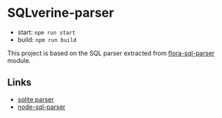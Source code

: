 # SQLverine-parser

- start: `npm run start`
- build: `npm run build`

This project is based on the SQL parser extracted from [flora-sql-parser](https://github.com/godmodelabs/flora-sql-parser) module.

## Links
- [sqlite parser](https://github.com/codeschool/sqlite-parser)
- [node-sql-parser](https://github.com/taozhi8833998/node-sql-parser)

